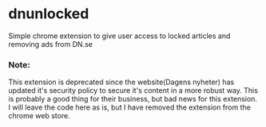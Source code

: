 # dnunlocked
Simple chrome extension to give user access to locked articles and removing ads from DN.se

### Note: 
This extension is deprecated since the website(Dagens nyheter) has updated it's security policy to secure it's content in a more robust way. This is probably a good thing for their business, but bad news for this extension. I will leave the code here as is, but I have removed the extension from the chrome web store.
